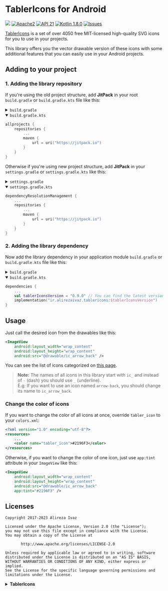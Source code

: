 # TablerIcons for Android

[![](https://jitpack.io/v/ir.alirezaivaz/tablericons.svg)](https://jitpack.io/#ir.alirezaivaz/tablericons)
[![Apache2](http://img.shields.io/badge/license-APACHE2-blue.svg)](https://www.apache.org/licenses/LICENSE-2.0.html)
[![API 21](https://img.shields.io/badge/Min%20API-21-brightgreen)](https://developer.android.com/about/versions/lollipop)
[![Kotlin 1.8.0](https://img.shields.io/badge/Kotlin-1.8.0-blueviolet)](https://kotlinlang.org)
[![Issues](https://img.shields.io/github/issues/AlirezaIvaz/TablerIcons)](https://github.com/AlirezaIvaz/TablerIcons/issues)

[TablerIcons](https://tabler-icons.io) is a set of over 4050 free MIT-licensed high-quality SVG
icons for you to use in your projects.

This library offers you the vector drawable version of these icons with some additional features that you can easily use in your Android projects.

## Adding to your project

### 1. Adding the library repository

If you're using the old project structure, add **JitPack** in your root `build.gradle` or `build.gradle.kts` file like this:

<details>
<summary><code>build.gradle</code></summary>

```groovy
allprojects {
    repositories {
        ...
        maven {
            url 'https://jitpack.io'
        }
    }
}
```

</details>

<details open>
<summary><code>build.gradle.kts</code></summary>

```kotlin
allprojects {
    repositories {
        ...
        maven {
            url = uri("https://jitpack.io")
        }
    }
}
```

</details>

Otherwise if you're using new project structure, add **JitPack** in your `settings.gradle` or `settings.gradle.kts` like this:

<details>
<summary><code>settings.gradle</code></summary>

```groovy
dependencyResolutionManagement {
    ...
    repositories {
        ...
        maven {
            url 'https://jitpack.io'
        }
    }
}
```

</details>

<details open>
<summary><code>settings.gradle.kts</code></summary>

```kotlin
dependencyResolutionManagement {
    ...
    repositories {
        ...
        maven {
            url = uri("https://jitpack.io")
        }
    }
}
```

</details>

### 2. Adding the library dependency

Now add the library dependency in your application module `build.gradle` or `build.gradle.kts` file like this:


<details>
<summary><code>build.gradle</code></summary>

```groovy
dependencies {
    ...
    def tablerIconsVersion = "0.9.0" // You can find the latest version from releases page
    implementation "ir.alirezaivaz.tablericons:$tablerIconsVersion"
}
```

</details>

<details open>
<summary><code>build.gradle.kts</code></summary>

```kotlin
dependencies {
    ...
    val tablerIconsVersion = "0.9.0" // You can find the latest version from releases page
    implementation("ir.alirezaivaz.tablericons:$tablerIconsVersion")
}
```

</details>

## Usage

Just call the desired icon from the drawables like this:
```xml
<ImageView
    android:layout_width="wrap_content"
    android:layout_height="wrap_content"
    android:src="@drawable/ic_arrow_back" />
```

You can see the list of icons categorized on [this page](https://tabler-icons.io).

> **Note:** The names of all icons in this library start with `ic_` and instead of `-` (dash) you should use `_` (underline).<br>
> E.g: If you want to use an icon named `arrow-back`, you should change its name to `ic_arrow_back`.

### Change the color of icons

If you want to change the color of all icons at once, override `tabler_icon` to your `colors.xml`:

```xml
<?xml version="1.0" encoding="utf-8"?>
<resources>
    ...
    <color name="tabler_icon">#2196F3</color>
</resources>
```

Otherwise, if you want to change the color of one icon, just use `app:tint` attribute in your `ImageView` like this:

```xml
<ImageView
    android:layout_width="wrap_content"
    android:layout_height="wrap_content"
    android:src="@drawable/ic_arrow_back"
    app:tint="#2196F3" />
```

## Licenses

```
Copyright 2017-2023 Alireza Ivaz

Licensed under the Apache License, Version 2.0 (the "License");
you may not use this file except in compliance with the License.
You may obtain a copy of the License at

       http://www.apache.org/licenses/LICENSE-2.0

Unless required by applicable law or agreed to in writing, software
distributed under the License is distributed on an "AS IS" BASIS,
WITHOUT WARRANTIES OR CONDITIONS OF ANY KIND, either express or implied.
See the License for the specific language governing permissions and
limitations under the License.
```

<details>
<summary><b>TablerIcons</b></summary>

```
MIT License

Copyright (c) 2020-2023 Paweł Kuna

Permission is hereby granted, free of charge, to any person obtaining a copy
of this software and associated documentation files (the "Software"), to deal
in the Software without restriction, including without limitation the rights
to use, copy, modify, merge, publish, distribute, sublicense, and/or sell
copies of the Software, and to permit persons to whom the Software is
furnished to do so, subject to the following conditions:

The above copyright notice and this permission notice shall be included in all
copies or substantial portions of the Software.

THE SOFTWARE IS PROVIDED "AS IS", WITHOUT WARRANTY OF ANY KIND, EXPRESS OR
IMPLIED, INCLUDING BUT NOT LIMITED TO THE WARRANTIES OF MERCHANTABILITY,
FITNESS FOR A PARTICULAR PURPOSE AND NONINFRINGEMENT. IN NO EVENT SHALL THE
AUTHORS OR COPYRIGHT HOLDERS BE LIABLE FOR ANY CLAIM, DAMAGES OR OTHER
LIABILITY, WHETHER IN AN ACTION OF CONTRACT, TORT OR OTHERWISE, ARISING FROM,
OUT OF OR IN CONNECTION WITH THE SOFTWARE OR THE USE OR OTHER DEALINGS IN THE
SOFTWARE.
```

</details>
